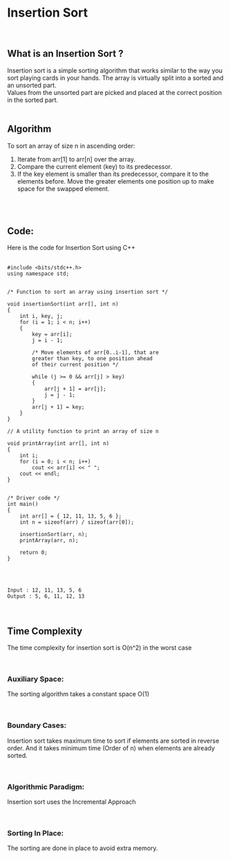 # Insertion Sort

<br>

## What is an Insertion Sort ?

Insertion sort is a simple sorting algorithm that works similar to the way you sort playing cards in your hands. The array is virtually split into a sorted and an unsorted part. <br>
Values from the unsorted part are picked and placed at the correct position in the sorted part.
<br>
<br>

## Algorithm

To sort an array of size n in ascending order:

1. Iterate from arr[1] to arr[n] over the array.
2. Compare the current element (key) to its predecessor.
3. If the key element is smaller than its predecessor, compare it to the elements before. Move the greater elements one position up to make space for the swapped element.

<br><br>

## Code:

Here is the code for Insertion Sort using C++ <br>
<br>

```
#include <bits/stdc++.h>
using namespace std;


/* Function to sort an array using insertion sort */

void insertionSort(int arr[], int n)
{
	int i, key, j;
	for (i = 1; i < n; i++)
	{
		key = arr[i];
		j = i - 1;

		/* Move elements of arr[0..i-1], that are
		greater than key, to one position ahead
		of their current position */

		while (j >= 0 && arr[j] > key)
		{
			arr[j + 1] = arr[j];
			j = j - 1;
		}
		arr[j + 1] = key;
	}
}

// A utility function to print an array of size n

void printArray(int arr[], int n)
{
	int i;
	for (i = 0; i < n; i++)
		cout << arr[i] << " ";
	cout << endl;
}


/* Driver code */
int main()
{
	int arr[] = { 12, 11, 13, 5, 6 };
	int n = sizeof(arr) / sizeof(arr[0]);

	insertionSort(arr, n);
	printArray(arr, n);

	return 0;
}


```

<br>

```
Input : 12, 11, 13, 5, 6
Output : 5, 6, 11, 12, 13
```

<br>

## Time Complexity

The time complexity for insertion sort is O(n^2) in the worst case

<br>

### Auxiliary Space:

The sorting algorithm takes a constant space O(1)

<br>

### Boundary Cases:

Insertion sort takes maximum time to sort if elements are sorted in reverse order. And it takes minimum time (Order of n) when elements are already sorted.

<br>

### Algorithmic Paradigm:

Insertion sort uses the Incremental Approach

<br>

### Sorting In Place:

The sorting are done in place to avoid extra memory.
